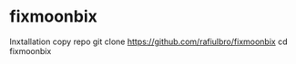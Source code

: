 # fixmoonbix
Inxtallation copy repo git clone https://github.com/rafiulbro/fixmoonbix cd fixmoonbix
